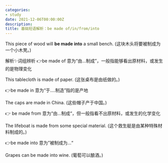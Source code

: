 ```yaml
---
categories:
- study
date: 2021-12-06T00:00:00Z
description: 
title: 基础短语解析：be made of/in/from/into
---
```




This piece of wood will **be made into** a small bench.
(这块木头将要被制成为一个小木凳。)

解析✨词组辨析
👉be made of 意为“由...制成”，一般指能够看出原材料，或发生的是物理变化

This tablecloth is made of paper. 
(这张桌布是由纸做的。)  

👉be made in 意为“于....制造”指的是产地

The caps are made in China. 
(这些帽子产于中国。)

👉 be made from 意为“由...制成“，但一般指看不出原材料，或发生的化学变化

The lifeboat is made from some special material. 
(这个救生艇是由某种特殊材料制成的。)

👉be made into 意为”被制成为...“

Grapes can be made into wine.
(葡萄可以酿酒。)

